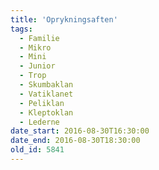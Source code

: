 ```yaml
---
title: 'Oprykningsaften'
tags:
  - Familie
  - Mikro
  - Mini
  - Junior
  - Trop
  - Skumbaklan
  - Vatiklanet
  - Peliklan
  - Kleptoklan
  - Lederne
date_start: 2016-08-30T16:30:00
date_end: 2016-08-30T18:30:00
old_id: 5841
---
```

